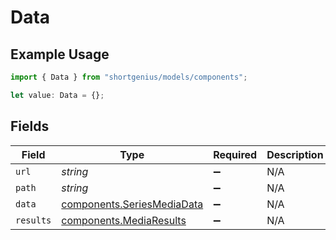 # Data

## Example Usage

```typescript
import { Data } from "shortgenius/models/components";

let value: Data = {};
```

## Fields

| Field                                                                    | Type                                                                     | Required                                                                 | Description                                                              |
| ------------------------------------------------------------------------ | ------------------------------------------------------------------------ | ------------------------------------------------------------------------ | ------------------------------------------------------------------------ |
| `url`                                                                    | *string*                                                                 | :heavy_minus_sign:                                                       | N/A                                                                      |
| `path`                                                                   | *string*                                                                 | :heavy_minus_sign:                                                       | N/A                                                                      |
| `data`                                                                   | [components.SeriesMediaData](../../models/components/seriesmediadata.md) | :heavy_minus_sign:                                                       | N/A                                                                      |
| `results`                                                                | [components.MediaResults](../../models/components/mediaresults.md)       | :heavy_minus_sign:                                                       | N/A                                                                      |
